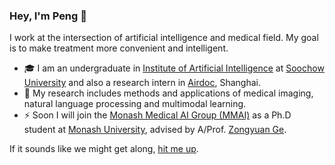 ### Hey, I'm Peng 👋

<!--
**Richard88888/Richard88888** is a ✨ _special_ ✨ repository because its `README.md` (this file) appears on your GitHub profile.

Here are some ideas to get you started:

- 🔭 I’m currently working on ...
- 🌱 I’m currently learning ...
- 👯 I’m looking to collaborate on ...
- 🤔 I’m looking for help with ...
- 💬 Ask me about ...
- 📫 How to reach me: ...
- 😄 Pronouns: ...
- ⚡ Fun fact: ...
- 📚 I'm passionate about writing. I frequently [blog](https://blog.kzakka.com/) and write [tutorials](https://kevinzakka.github.io/).
- 💻 I previously interned at [Google Brain](https://research.google/teams/brain/robotics/) and [X, The Moonshot Factory](https://x.company/) (formerly Google X).
-->

I work at the intersection of artificial intelligence and medical field. My goal is to make treatment more convenient and intelligent.

- 🎓 I am an undergraduate in [Institute of Artificial Intelligence](http://iai.suda.edu.cn/) at [Soochow University](https://eng.suda.edu.cn/) and also a research intern in [Airdoc](https://www.airdoc.com/english/index.html), Shanghai.
- 🤖 My research includes methods and applications of medical imaging, natural language processing and multimodal learning.
- ⚡ Soon I will join the [Monash Medical AI Group (MMAI)](https://www.monash.edu/mmai-group) as a Ph.D student at [Monash University](https://www.monash.edu/), advised by A/Prof. [Zongyuan Ge](https://zongyuange.github.io/).

If it sounds like we might get along, [hit me up](mailto:richardxp888@gmail.com).
